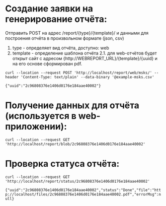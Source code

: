 # Создание заявки на генерирование отчёта:

Отправить POST на адрес /report/{type}/{template}/ и данными для построения отчёта в произвольном формате (json, csv)

1. type - определяет вид отчёта, доступно: web
2. template - определение шаблона отчёта
2.1. для web-отчётов будет открыт сайт с адресом {http://WEBREPORT_URL}/{template}/{uuid} и на его основе сформирован pdf.

`curl --location --request POST 'http://localhost/report/web/msks/' --header 'Content-Type: text/plain' --data-binary '@example-msks.csv'`

`{"uuid":"2c96808376e1406d0176e184aae40002"}`

# Получение данных для отчёта (используется в web-приложении):

`curl --location --request GET 'http://localhost/report/blob/2c96808376e1406d0176e184aae40002'`

# Проверка статуса отчёта:

`curl --location --request GET 'http://localhost/report/status/2c96808376e1406d0176e184aae40002'`

`{"uuid":"2c96808376e1406d0176e184aae40002","status":"Done","file":"http://localhost/files/2c96808376e1406d0176e184aae40002.pdf","errorMsg":null}`
